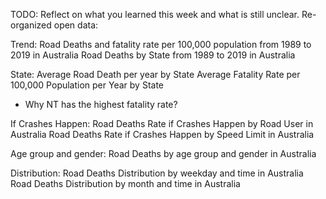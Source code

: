 TODO: Reflect on what you learned this week and what is still unclear.
Re-organized open data:

Trend: 
Road Deaths and fatality rate per 100,000 population from 1989 to 2019 in Australia
Road Deaths by State from 1989 to 2019 in Australia

State: 
Average Road Death per year by State
Average Fatality Rate per 100,000 Population per Year by State
- Why NT has the highest fatality rate?

If Crashes Happen:
Road Deaths Rate if Crashes Happen by Road User in Australia
Road Deaths Rate if Crashes Happen by Speed Limit in Australia

Age group and gender:
Road Deaths by age group and gender in Australia

Distribution:
Road Deaths Distribution by weekday and time in Australia
Road Deaths Distribution by month and time in Australia